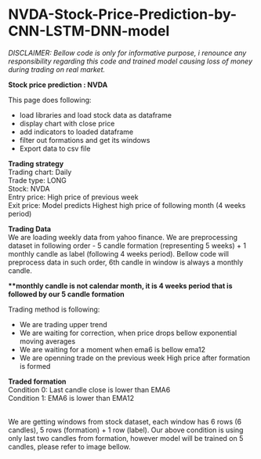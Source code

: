 # NVDA-Stock-Price-Prediction-by-CNN-LSTM-DNN-model
<i>DISCLAIMER:
Bellow code is only for informative purpose, i renounce any responsibility regarding this code and trained model causing loss of money during trading on real market.</i>

<b>Stock price prediction : NVDA</b>

This page does following:

- load libraries and load stock data as dataframe<br>
- display chart with close price<br>
- add indicators to loaded dataframe<br>
- filter out formations and get its windows<br>
- Export data to csv file<br>

<b>Trading strategy</b><br>
Trading chart: Daily<br>
Trade type: LONG<br>
Stock: NVDA<br>
Entry price: High price of previous week<br>
Exit price: Model predicts Highest high price of following month (4 weeks period)<br>

<b>Trading Data</b><br>
We are loading weekly data from yahoo finance. We are preprocessing dataset in following order - 5 candle formation (representing 5 weeks) + 1 monthly candle as label (following 4 weeks period). Bellow code will preprocess data in such order, 6th candle in window is always a monthly candle.

<b>**monthly candle is not calendar month, it is 4 weeks period that is followed by our 5 candle formation</b>

Trading method is following:

- We are trading upper trend
- We are waiting for correction, when price drops bellow exponential moving averages
- We are waiting for a moment when ema6 is bellow ema12
- We are openning trade on the previous week High price after formation is formed

<b>Traded formation</b><br>
Condition 0: Last candle close is lower than EMA6<br>
Condition 1: EMA6 is lower than EMA12<br><br>

We are getting windows from stock dataset, each window has 6 rows (6 candles), 5 rows (formation) + 1 row (label). Our above condition is using only last two candles from formation, however model will be trained on 5 candles, please refer to image bellow.
